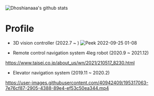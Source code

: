 
![Dhoshianaaa's github stats](https://github-readme-stats.vercel.app/api?username=hoshianaaa&count_private=true&show_icons=true&theme=radical)

<!--
**hoshianaaa/hoshianaaa** is a ✨ _special_ ✨ repository because its `README.md` (this file) appears on your GitHub profile.

Here are some ideas to get you started:

- 🔭 I’m currently working on ...
- 🌱 I’m currently learning ...
- 👯 I’m looking to collaborate on ...
- 🤔 I’m looking for help with ...
- 💬 Ask me about ...
- 📫 How to reach me: ...
- 😄 Pronouns: ...
- ⚡ Fun fact: ...
-->

# Profile

- 3D vision controller (2022.7 ~ )
![Peek 2022-09-25 01-08](https://user-images.githubusercontent.com/40942409/195293558-8ec818fd-5b73-4494-b826-6016ab48a63c.gif)

- Remote control navigation system 4leg robot (2020.9 ~ 2021.12)

https://www.taisei.co.jp/about_us/wn/2021/210517_8230.html

- Elevator navigation system (2019.11 ~ 2020.2)

https://user-images.githubusercontent.com/40942409/195317063-7e76cf87-2905-4388-89e4-ef53c50ea344.mp4

